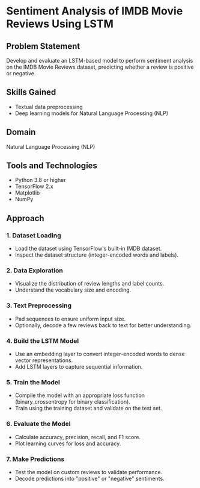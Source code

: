 # Sentiment Analysis of IMDB Movie Reviews Using LSTM

## Problem Statement
Develop and evaluate an LSTM-based model to perform sentiment analysis on the IMDB Movie Reviews dataset, predicting whether a review is positive or negative.

## Skills Gained
- Textual data preprocessing
- Deep learning models for Natural Language Processing (NLP)

## Domain
Natural Language Processing (NLP)

## Tools and Technologies
- Python 3.8 or higher
- TensorFlow 2.x
- Matplotlib
- NumPy
## Approach
### 1. Dataset Loading
- Load the dataset using TensorFlow's built-in IMDB dataset.
- Inspect the dataset structure (integer-encoded words and labels).

### 2. Data Exploration
- Visualize the distribution of review lengths and label counts.
- Understand the vocabulary size and encoding.

### 3. Text Preprocessing
- Pad sequences to ensure uniform input size.
- Optionally, decode a few reviews back to text for better understanding.

### 4. Build the LSTM Model
- Use an embedding layer to convert integer-encoded words to dense vector representations.
- Add LSTM layers to capture sequential information.

### 5. Train the Model
- Compile the model with an appropriate loss function (binary_crossentropy for binary classification).
- Train using the training dataset and validate on the test set.

### 6. Evaluate the Model
- Calculate accuracy, precision, recall, and F1 score.
- Plot learning curves for loss and accuracy.

### 7. Make Predictions
- Test the model on custom reviews to validate performance.
- Decode predictions into "positive" or "negative" sentiments.

